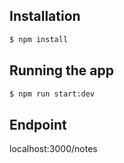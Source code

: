 ## Installation

```bash
$ npm install
```

## Running the app

```bash
$ npm run start:dev
```

## Endpoint

localhost:3000/notes
